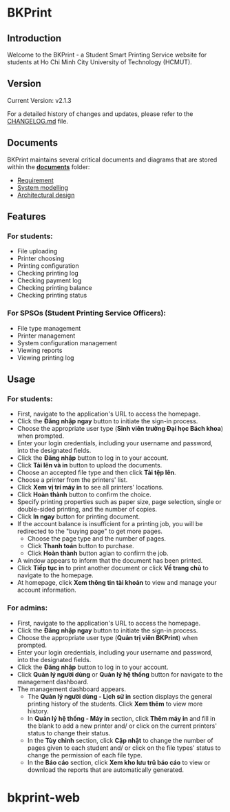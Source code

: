 # BKPrint

## Introduction

Welcome to the BKPrint - a Student Smart Printing Service website for students at Ho Chi Minh City University of Technology (HCMUT).

## Version

Current Version: v2.1.3

For a detailed history of changes and updates, please refer to the [CHANGELOG.md](https://github.com/grassnhi/bkprint-web/blob/main/CHANGELOG.md) file.

## Documents

BKPrint maintains several critical documents and diagrams that are stored within the [**documents**](https://github.com/grassnhi/bkprint-web/tree/main/documents) folder:

- [Requirement](https://github.com/grassnhi/bkprint-web/blob/main/documents/Requirement.pdf)
- [System modelling](https://github.com/grassnhi/bkprint-web/blob/main/documents/Modelling.pdf)
- [Architectural design](https://github.com/grassnhi/bkprint-web/blob/main/documents/Architecture.pdf)

## Features

### For students:

- File uploading
- Printer choosing
- Printing configuration
- Checking printing log
- Checking payment log
- Checking printing balance
- Checking printing status

### For SPSOs (Student Printing Service Officers):

- File type management
- Printer management
- System configuration management
- Viewing reports
- Viewing printing log

## Usage

### For students:

- First, navigate to the application's URL to access the homepage.
- Click the **Đăng nhập ngay** button to initiate the sign-in process.
- Choose the appropriate user type (**Sinh viên trường Đại học Bách khoa**) when prompted.
- Enter your login credentials, including your username and password, into the designated fields.
- Click the **Đăng nhập** button to log in to your account.
- Click **Tải lên và in** button to upload the documents.
- Choose an accepted file type and then click **Tải tệp lên**.
- Choose a printer from the printers' list.
- Click **Xem vị trí máy in** to see all printers' locations.
- Click **Hoàn thành** button to confirm the choice.
- Specify printing properties such as paper size, page selection, single or double-sided printing, and the number of copies.
- Click **In ngay** button for printing document.
- If the account balance is insufficient for a printing job, you will be redirected to the "buying page" to get more pages.
  - Choose the page type and the number of pages.
  - Click **Thanh toán** button to purchase.
  - Click **Hoàn thành** button agian to confirm the job.
- A window appears to inform that the document has been printed.
- Click **Tiếp tục in** to print another document or click **Về trang chủ** to navigate to the homepage.
- At homepage, click **Xem thông tin tài khoản** to view and manage your account information.

### For admins:

- First, navigate to the application's URL to access the homepage.
- Click the **Đăng nhập ngay** button to initiate the sign-in process.
- Choose the appropriate user type (**Quản trị viên BKPrint**) when prompted.
- Enter your login credentials, including your username and password, into the designated fields.
- Click the **Đăng nhập** button to log in to your account.
- Click **Quản lý người dùng** or **Quản lý hệ thống** button for navigate to the management dashboard.
- The management dashboard appears.
  - The **Quản lý người dùng - Lịch sử in** section displays the general printing history of the students. Click **Xem thêm** to view more history.
  - In **Quản lý hệ thống - Máy in** section, click **Thêm máy in** and fill in the blank to add a new printer and/ or click on the current printers' status to change their status.
  - In the **Tùy chỉnh** section, click **Cập nhật** to change the number of pages given to each student and/ or click on the file types' status to change the permission of each file type.
  - In the **Báo cáo** section, click **Xem kho lưu trũ báo cáo** to view or download the reports that are automatically generated.
# bkprint-web
